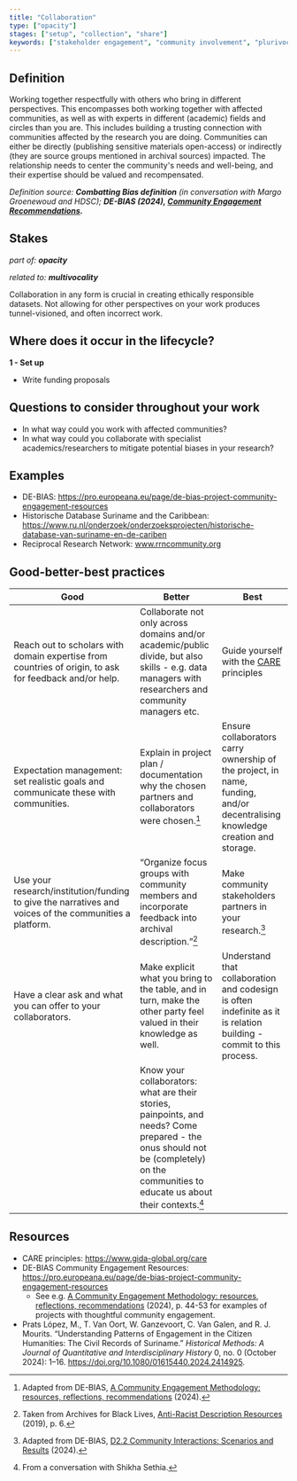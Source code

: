 ```yaml
---
title: "Collaboration"
type: ["opacity"]
stages: ["setup", "collection", "share"]
keywords: ["stakeholder engagement", "community involvement", "plurivocality", "multivocality", "participatory research", "co-creation", "partnership"]
---
```




## Definition
Working together respectfully with others who bring in different perspectives. This encompasses both working together with affected communities, as well as with experts in different (academic) fields and circles than you are. This includes building a trusting connection with communities affected by the research you are doing. Communities can either be directly (publishing sensitive materials open-access) or indirectly (they are source groups mentioned in archival sources) impacted. The relationship needs to center the community's needs and well-being, and their expertise should be valued and recompensated.

_Definition source: **Combatting Bias definition** (in conversation with Margo Groenewoud and HDSC); **DE-BIAS (2024), [Community Engagement Recommendations](https://pro.europeana.eu/files/Europeana_Professional/Projects/debias/DE-BIAS_recommendations_for_community_engagement.pdf).**_

## Stakes
_part of: **opacity**_

_related to: **multivocality**_

Collaboration in any form is crucial in creating ethically responsible datasets. Not allowing for other perspectives on your work produces tunnel-visioned, and often incorrect work. 

## Where does it occur in the lifecycle?

**1 - Set up**

- Write funding proposals

## Questions to consider throughout your work
- In what way could you work with affected communities? 
- In what way could you collaborate with specialist academics/researchers to mitigate potential biases in your research?

## Examples
- DE-BIAS: https://pro.europeana.eu/page/de-bias-project-community-engagement-resources 
- Historische Database Suriname and the Caribbean: https://www.ru.nl/onderzoek/onderzoeksprojecten/historische-database-van-suriname-en-de-cariben  
- Reciprocal Research Network: www.rrncommunity.org

## Good-better-best practices

| Good | Better | Best|
|---|---|---|
|Reach out to scholars with domain expertise from countries of origin, to ask for feedback and/or help.| Collaborate not only across domains and/or academic/public divide, but also skills - e.g. data managers with researchers and community managers etc.| Guide yourself with the [CARE](https://www.gida-global.org/care) principles|
|Expectation management: set realistic goals and communicate these with communities.| Explain in project plan / documentation why the chosen partners and collaborators were chosen.[^1]| Ensure collaborators carry ownership of the project, in name, funding, and/or decentralising knowledge creation and storage.|
| Use your research/institution/funding to give the narratives and voices of the communities a platform.| “Organize focus groups with community members and incorporate feedback into archival description.”[^2]| Make community stakeholders partners in your research.[^3]|
|Have a clear ask and what you can offer to your collaborators.| Make explicit what you bring to the table, and in turn, make the other party feel valued in their knowledge as well.| Understand that collaboration and codesign is often indefinite as it is relation building - commit to this process.|
| |Know your collaborators: what are their stories, painpoints, and needs? Come prepared - the onus should not be (completely) on the communities to educate us about their contexts.[^4]| |

## Resources
- CARE principles: https://www.gida-global.org/care 
- DE-BIAS Community Engagement Resources: https://pro.europeana.eu/page/de-bias-project-community-engagement-resources
    - See e.g. [A Community Engagement Methodology: resources, reflections, recommendations](https://pro.europeana.eu/files/Europeana_Professional/Projects/debias/a_community_engagement_methodology_resources_reflections_recommendations_v3_july_2024.pdf) (2024), p. 44-53 for examples of projects with thoughtful community engagement. 
- Prats López, M., T. Van Oort, W. Ganzevoort, C. Van Galen, and R. J. Mourits. “Understanding Patterns of Engagement in the Citizen Humanities: The Civil Records of Suriname.” _Historical Methods: A Journal of Quantitative and Interdisciplinary History_ 0, no. 0 (October 2024): 1–16. https://doi.org/10.1080/01615440.2024.2414925.

[^1]: Adapted from DE-BIAS, [A Community Engagement Methodology: resources, reflections, recommendations](https://pro.europeana.eu/files/Europeana_Professional/Projects/debias/a_community_engagement_methodology_resources_reflections_recommendations_v3_july_2024.pdf) (2024).
[^2]: Taken from Archives for Black Lives, <a href='https://archivesforblacklives.wordpress.com/wp-content/uploads/2019/10/ardr_final.pdf'>Anti-Racist Description Resources</a> (2019), p. 6.
[^3]: Adapted from DE-BIAS, [D2.2 Community Interactions: Scenarios and Results](https://pro.europeana.eu/files/Europeana_Professional/Projects/debias/DE-BIAS_D2.2_CommunityInteractions_ScenariosAndResults.pdf) (2024). 
[^4]: From a conversation with Shikha Sethia. 